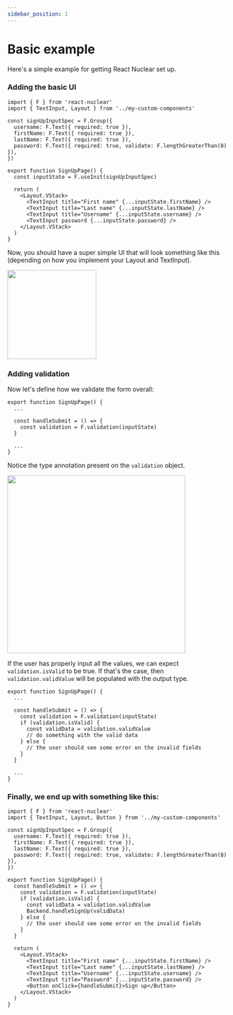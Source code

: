 ```yaml
---
sidebar_position: 1
---
```


# Basic example

Here's a simple example for getting React Nuclear set up.

### Adding the basic UI

```
import { F } from 'react-nuclear'
import { TextInput, Layout } from '../my-custom-components'

const signUpInputSpec = F.Group({
  username: F.Text({ required: true }),
  firstName: F.Text({ required: true }),
  lastName: F.Text({ required: true }),
  password: F.Text({ required: true, validate: F.lengthGreaterThan(8) }),
})

export function SignUpPage() {
  const inputState = F.useInit(signUpInputSpec)

  return (
    <Layout.VStack>
      <TextInput title="First name" {...inputState.firstName} />
      <TextInput title="Last name" {...inputState.lastName} />
      <TextInput title="Username" {...inputState.username} />
      <TextInput password {...inputState.password} />
    </Layout.VStack>
  )
}
```

Now, you should have a super simple UI that will look something like this (depending on how you implement your Layout and TextInput).

<img src="/img/sign-up-ui.png" width="200" />

### Adding validation

Now let's define how we validate the form overall:

```
export function SignUpPage() {
  ...

  const handleSubmit = () => {
    const validation = F.validation(inputState)
  }

  ...
}
```

Notice the type annotation present on the `validation` object.

<img src="/img/sign-up-validation-type.png" width="400" />

If the user has properly input all the values, we can expect `validation.isValid` to be true. If that's the case, then `validation.validValue` will be populated with the output type.

```
export function SignUpPage() {
  ...

  const handleSubmit = () => {
    const validation = F.validation(inputState)
    if (validation.isValid) {
      const validData = validation.validValue
      // do something with the valid data
    } else {
      // the user should see some error on the invalid fields
    }
  }

  ...
}
```

### Finally, we end up with something like this:

```
import { F } from 'react-nuclear'
import { TextInput, Layout, Button } from '../my-custom-components'

const signUpInputSpec = F.Group({
  username: F.Text({ required: true }),
  firstName: F.Text({ required: true }),
  lastName: F.Text({ required: true }),
  password: F.Text({ required: true, validate: F.lengthGreaterThan(8) }),
})

export function SignUpPage() {
  const handleSubmit = () => {
    const validation = F.validation(inputState)
    if (validation.isValid) {
      const validData = validation.validValue
      Backend.handleSignUp(validData)
    } else {
      // the user should see some error on the invalid fields
    }
  }

  return (
    <Layout.VStack>
      <TextInput title="First name" {...inputState.firstName} />
      <TextInput title="Last name" {...inputState.lastName} />
      <TextInput title="Username" {...inputState.username} />
      <TextInput title="Password" {...inputState.password} />
      <Button onClick={handleSubmit}>Sign up</Button>
    </Layout.VStack>
  )
}
```

